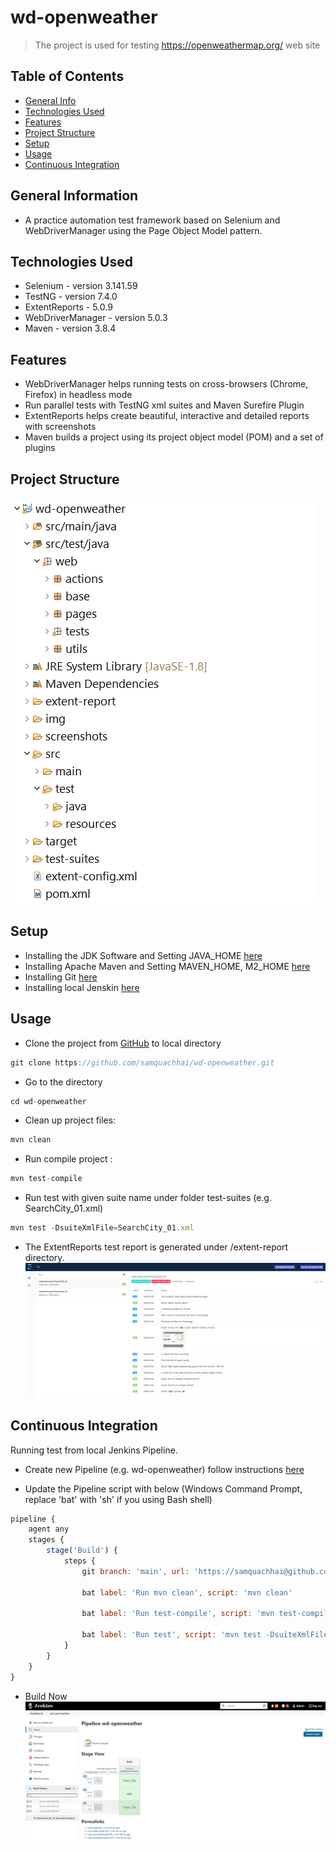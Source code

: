 # wd-openweather
> The project is used for testing https://openweathermap.org/ web site 


## Table of Contents
* [General Info](#general-information)
* [Technologies Used](#technologies-used)
* [Features](#features)
* [Project Structure](#project-structure)
* [Setup](#setup)
* [Usage](#usage)
* [Continuous Integration](#continuous-integration)


## General Information
- A practice automation test framework based on Selenium and WebDriverManager using the Page Object Model pattern.


## Technologies Used
- Selenium - version 3.141.59
- TestNG - version 7.4.0
- ExtentReports - 5.0.9
- WebDriverManager - version 5.0.3
- Maven - version 3.8.4


## Features
- WebDriverManager helps running tests on cross-browsers (Chrome, Firefox) in headless mode 
- Run parallel tests with TestNG xml suites and Maven Surefire Plugin
- ExtentReports helps create beautiful, interactive and detailed reports with screenshots
- Maven builds a project using its project object model (POM) and a set of plugins


## Project Structure
![Project structure](./img/project-structure.png)


## Setup
- Installing the JDK Software and Setting JAVA_HOME [here](https://docs.oracle.com/cd/E19182-01/821-0917/inst_jdk_javahome_t/index.html)
- Installing Apache Maven and Setting MAVEN_HOME, M2_HOME [here](https://maven.apache.org/install.html) 
- Installing Git [here](https://git-scm.com/downloads)
- Installing local Jenskin [here](https://www.jenkins.io/doc/book/installing/)


## Usage
- Clone the project from [GitHub](https://github.com/samquachhai/wd-openweather.git) to local directory
```javascript
git clone https://github.com/samquachhai/wd-openweather.git
```

- Go to the directory 
```javascript
cd wd-openweather
```

- Clean up project files: 
```javascript
mvn clean
```

- Run compile project : 
```javascript
mvn test-compile
```

- Run test with given suite name under folder test-suites (e.g. SearchCity_01.xml) 
```javascript
mvn test -DsuiteXmlFile=SearchCity_01.xml
```

- The ExtentReports test report is generated under /extent-report directory. 
![Sample Reports](./img/sample-extent-reports.png)


## Continuous Integration
Running test from local Jenkins Pipeline.

- Create new Pipeline (e.g. wd-openweather) follow instructions [here](https://www.jenkins.io/doc/pipeline/tour/hello-world/#examples)

- Update the Pipeline script with below (Windows Command Prompt, replace 'bat' with 'sh' if you using Bash shell)

```javascript
pipeline {
    agent any
    stages {
        stage('Build') {
            steps {
                git branch: 'main', url: 'https://samquachhai@github.com/samquachhai/wd-openweather.git'
    
                bat label: 'Run mvn clean', script: 'mvn clean'
    
                bat label: 'Run test-compile', script: 'mvn test-compile'
    
                bat label: 'Run test', script: 'mvn test -DsuiteXmlFile=SearchCity_01.xml'
            }
        }
    }
}
```

- Build Now
![Build Now](./img/jenkins-pipeline.png)

